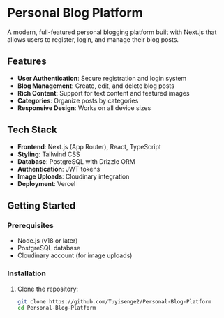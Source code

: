 # Personal Blog Platform

A modern, full-featured personal blogging platform built with Next.js that allows users to register, login, and manage their blog posts.

## Features

- **User Authentication**: Secure registration and login system
- **Blog Management**: Create, edit, and delete blog posts
- **Rich Content**: Support for text content and featured images
- **Categories**: Organize posts by categories
- **Responsive Design**: Works on all device sizes

## Tech Stack

- **Frontend**: Next.js (App Router), React, TypeScript
- **Styling**: Tailwind CSS
- **Database**: PostgreSQL with Drizzle ORM
- **Authentication**: JWT tokens
- **Image Uploads**: Cloudinary integration
- **Deployment**: Vercel

## Getting Started

### Prerequisites

- Node.js (v18 or later)
- PostgreSQL database
- Cloudinary account (for image uploads)

### Installation

1. Clone the repository:
   ```bash
   git clone https://github.com/Tuyisenge2/Personal-Blog-Platform
   cd Personal-Blog-Platform